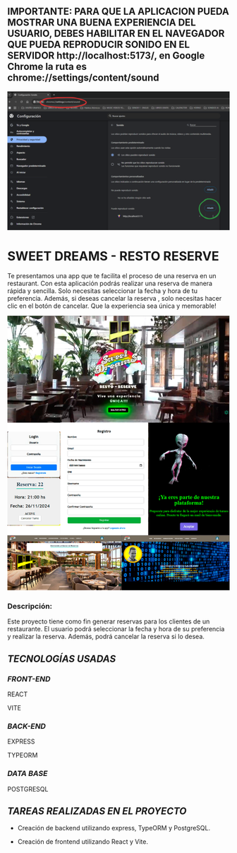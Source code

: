 

## **IMPORTANTE: PARA QUE LA APLICACION PUEDA MOSTRAR UNA BUENA EXPERIENCIA DEL USUARIO, DEBES HABILITAR EN EL NAVEGADOR QUE PUEDA REPRODUCIR SONIDO EN EL SERVIDOR http://localhost:5173/, en Google Chrome la ruta es chrome://settings/content/sound**

![Descripción de la imagen](front/vite-project/src/assets/configuration.png)

# **SWEET DREAMS - RESTO RESERVE**

Te presentamos una app que te facilita el proceso de una reserva en un restaurant. Con esta aplicación podrás realizar una reserva de manera rápida y sencilla. Solo necesitas seleccionar la fecha y hora de tu preferencia.  Además, si deseas cancelar la reserva , solo necesitas hacer clic en el botón de cancelar. Que la experiencia sea única y memorable!

![Descripción de la imagen](front/vite-project/src/assets/capturas.png)


### **Descripción**:
Este proyecto tiene como fin generar reservas para los clientes de un restaurante. El usuario podrá seleccionar la fecha y hora de su preferencia y realizar la reserva. Además, podrá cancelar la reserva si lo desea.

## **_TECNOLOGÍAS USADAS_**

### _FRONT-END_

REACT

VITE


### _BACK-END_

EXPRESS

TYPEORM

### _DATA BASE_

POSTGRESQL

## _TAREAS REALIZADAS EN EL PROYECTO_

- Creación de backend utilizando express, TypeORM y PostgreSQL.

- Creación de frontend utilizando React y Vite.




